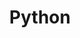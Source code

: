 ---
title: Python 
description: Python is a high-level, general-purpose programming language. Its design philosophy emphasizes code readability with the use of significant indentation via the off-side rule. Python is dynamically typed and garbage-collected.
image: python.png

# Badge style
style:
    background: "#f7ca3e"
    color: "#fff"
---